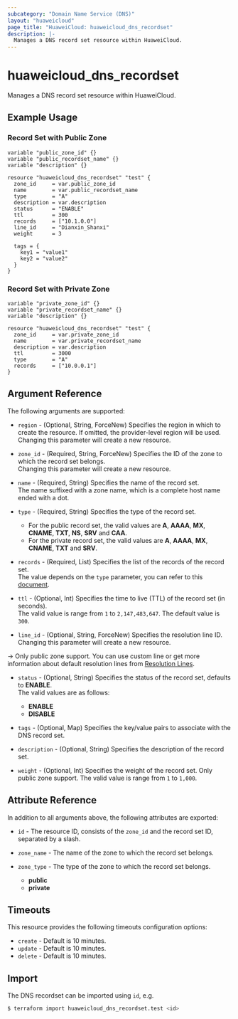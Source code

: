 ```yaml
---
subcategory: "Domain Name Service (DNS)"
layout: "huaweicloud"
page_title: "HuaweiCloud: huaweicloud_dns_recordset"
description: |-
  Manages a DNS record set resource within HuaweiCloud.
---
```


# huaweicloud_dns_recordset

Manages a DNS record set resource within HuaweiCloud.

## Example Usage

### Record Set with Public Zone

```hcl
variable "public_zone_id" {}
variable "public_recordset_name" {}
variable "description" {}

resource "huaweicloud_dns_recordset" "test" {
  zone_id     = var.public_zone_id
  name        = var.public_recordset_name
  type        = "A"
  description = var.description
  status      = "ENABLE"
  ttl         = 300
  records     = ["10.1.0.0"]
  line_id     = "Dianxin_Shanxi"
  weight      = 3

  tags = {
    key1 = "value1"
    key2 = "value2"
  }
}
```

### Record Set with Private Zone

```hcl
variable "private_zone_id" {}
variable "private_recordset_name" {}
variable "description" {}

resource "huaweicloud_dns_recordset" "test" {
  zone_id     = var.private_zone_id
  name        = var.private_recordset_name
  description = var.description
  ttl         = 3000
  type        = "A"
  records     = ["10.0.0.1"]
}
```

## Argument Reference

The following arguments are supported:

* `region` - (Optional, String, ForceNew) Specifies the region in which to create the resource.
  If omitted, the provider-level region will be used. Changing this parameter will create a new resource.

* `zone_id` - (Required, String, ForceNew) Specifies the ID of the zone to which the record set belongs.  
  Changing this parameter will create a new resource.

* `name` - (Required, String) Specifies the name of the record set.  
  The name suffixed with a zone name, which is a complete host name ended with a dot.

* `type` - (Required, String) Specifies the type of the record set.  
  + For the public record set, the valid values are **A**, **AAAA**, **MX**, **CNAME**, **TXT**, **NS**, **SRV** and **CAA**.
  + For the private record set, the valid values are **A**, **AAAA**, **MX**, **CNAME**, **TXT** and **SRV**.

* `records` - (Required, List) Specifies the list of the records of the record set.  
  The value depends on the `type` parameter, you can refer to this [document](https://support.huaweicloud.com/intl/en-us/usermanual-dns/dns_usermanual_0601.html#dns_usermanual_0601__table936244914119).

* `ttl` - (Optional, Int) Specifies the time to live (TTL) of the record set (in seconds).  
  The valid value is range from `1` to `2,147,483,647`. The default value is `300`.

* `line_id` - (Optional, String, ForceNew) Specifies the resolution line ID.  
  Changing this parameter will create a new resource.

-> Only public zone support. You can use custom line or get more information about default resolution lines
   from [Resolution Lines](https://support.huaweicloud.com/intl/en-us/api-dns/en-us_topic_0085546214.html).

* `status` - (Optional, String) Specifies the status of the record set, defaults to **ENABLE**.  
  The valid values are as follows:
  + **ENABLE**
  + **DISABLE**

* `tags` - (Optional, Map) Specifies the key/value pairs to associate with the DNS record set.

* `description` - (Optional, String) Specifies the description of the record set.

* `weight` - (Optional, Int) Specifies the weight of the record set.
  Only public zone support. The valid value is range from `1` to `1,000`.

## Attribute Reference

In addition to all arguments above, the following attributes are exported:

* `id` - The resource ID, consists of the `zone_id` and the record set ID, separated by a slash.

* `zone_name` - The name of the zone to which the record set belongs.

* `zone_type` - The type of the zone to which the record set belongs.
  + **public**
  + **private**

## Timeouts

This resource provides the following timeouts configuration options:

* `create` - Default is 10 minutes.
* `update` - Default is 10 minutes.
* `delete` - Default is 10 minutes.

## Import

The DNS recordset can be imported using `id`, e.g.

```bash
$ terraform import huaweicloud_dns_recordset.test <id>
```

